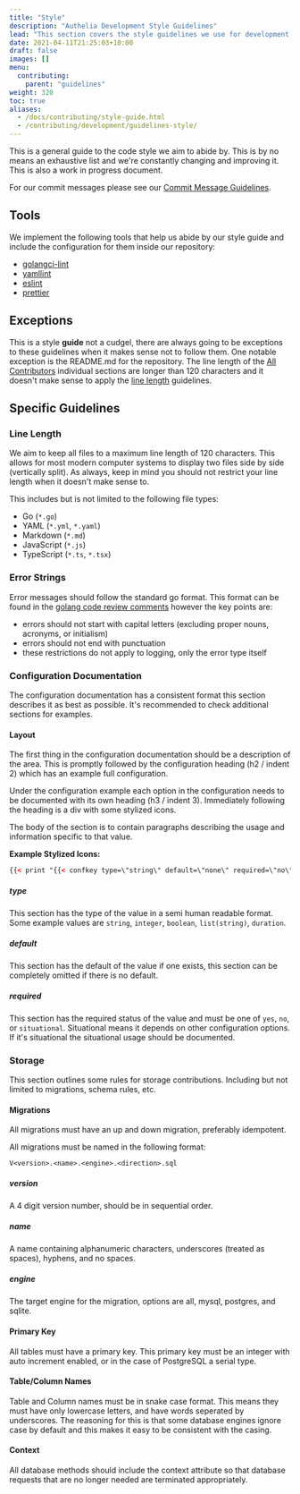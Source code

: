 ```yaml
---
title: "Style"
description: "Authelia Development Style Guidelines"
lead: "This section covers the style guidelines we use for development."
date: 2021-04-11T21:25:03+10:00
draft: false
images: []
menu:
  contributing:
    parent: "guidelines"
weight: 320
toc: true
aliases:
  - /docs/contributing/style-guide.html
  - /contributing/development/guidelines-style/
---
```


This is a general guide to the code style we aim to abide by. This is by no means an exhaustive list and we're
constantly changing and improving it. This is also a work in progress document.

For our commit messages please see our [Commit Message Guidelines](../guidelines/commit-message.md).

## Tools

We implement the following tools that help us abide by our style guide and include the configuration for them inside
our repository:

* [golangci-lint](https://github.com/golangci/golangci-lint)
* [yamllint](https://yamllint.readthedocs.io/en/stable/)
* [eslint](https://eslint.org/)
* [prettier](https://prettier.io/)

## Exceptions

This is a style __guide__ not a cudgel, there are always going to be exceptions to these guidelines when it makes sense
not to follow them. One notable exception is the README.md for the repository. The line length of the
[All Contributors](https://allcontributors.org/) individual sections are longer than 120 characters and it doesn't make
sense to apply the [line length](#line-length) guidelines.

## Specific Guidelines

### Line Length

We aim to keep all files to a maximum line length of 120 characters. This allows for most modern computer systems to
display two files side by side (vertically split). As always, keep in mind you should not restrict your line length
when it doesn't make sense to.

This includes but is not limited to the following file types:

* Go (`*.go`)
* YAML (`*.yml`, `*.yaml`)
* Markdown (`*.md`)
* JavaScript (`*.js`)
* TypeScript (`*.ts`, `*.tsx`)

### Error Strings

Error messages should follow the standard go format. This format can be found in the [golang code review comments](https://github.com/golang/go/wiki/CodeReviewComments#error-strings)
however the key points are:

* errors should not start with capital letters (excluding proper nouns, acronyms, or initialism)
* errors should not end with punctuation
* these restrictions do not apply to logging, only the error type itself

### Configuration Documentation

The configuration documentation has a consistent format this section describes it as best as possible. It's recommended
to check additional sections for examples.

#### Layout

The first thing in the configuration documentation should be a description of the area. This is promptly followed by the
configuration heading (h2 / indent 2) which has an example full configuration.

Under the configuration example each option in the configuration needs to be documented with its own heading
(h3 / indent 3). Immediately following the heading is a div with some stylized icons.

The body of the section is to contain paragraphs describing the usage and information specific to that value.

__Example Stylized Icons:__

```html
{{< print "{{< confkey type=\"string\" default=\"none\" required=\"no\" >}}" >}}
```

##### type

This section has the type of the value in a semi human readable format. Some example values are `string`, `integer`,
`boolean`, `list(string)`, `duration`.

##### default

This section has the default of the value if one exists, this section can be completely omitted if there is no default.

##### required

This section has the required status of the value and must be one of `yes`, `no`, or `situational`. Situational means it
depends on other configuration options. If it's situational the situational usage should be documented.

### Storage

This section outlines some rules for storage contributions. Including but not limited to migrations, schema rules, etc.

#### Migrations

All migrations must have an up and down migration, preferably idempotent.

All migrations must be named in the following format:

```text
V<version>.<name>.<engine>.<direction>.sql
```

##### version

A 4 digit version number, should be in sequential order.

##### name

A name containing alphanumeric characters, underscores (treated as spaces), hyphens, and no spaces.

##### engine

The target engine for the migration, options are all, mysql, postgres, and sqlite.

#### Primary Key

All tables must have a primary key. This primary key must be an integer with auto increment enabled, or in the case of
PostgreSQL a serial type.

#### Table/Column Names

Table and Column names must be in snake case format. This means they must have only lowercase letters, and have words
seperated by underscores. The reasoning for this is that some database engines ignore case by default and this makes it
easy to be consistent with the casing.

#### Context

All database methods should include the context attribute so that database requests that are no longer needed are
terminated appropriately.
